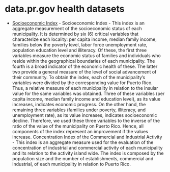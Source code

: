 # data.pr.gov health datasets
* [Socioeconomic Index](https://data.pr.gov/d/i7sk-f8nr) - Socioeconomic Index - This index is an aggregate measurement of the socioeconomic status of each municipality. It is determined by six (6) critical variables that characterize each locality: per capita income, median family income, families below the poverty level, labor force unemployment rate, population education level and illiteracy. Of these, the first three variables measure the economic status of families and individuals who reside within the geographical boundaries of each municipality. The fourth is a broad indicator of the economic health of these. The latter two provide a general measure of the level of social advancement of their community. To obtain the index, each of the municipality’s variables were divided by the corresponding value for Puerto Rico. Thus, a relative measure of each municipality in relation to the insular value for the same variables was obtained. Three of these variables (per capita income, median family income and education level), as its value increases, indicates economic progress. On the other hand, the remaining three variables (families under poverty, illiteracy, and unemployment rate), as its value increases, indicates socioeconomic decline. Therefore, we used these three variables to the inverse of the ratio of the value of the municipality on Puerto Rico. Hence, all components of the index represent an improvement if the values increase.
Concentration Index of the Commercial and Industrial Activity - This index is an aggregate measure used for the evaluation of the concentration of industrial and commercial activity of each municipality and its relation to the activity island wide. The index is composed by the population size and the number of establishments, commercial and industrial, of each municipality in relation to Puerto Rico.